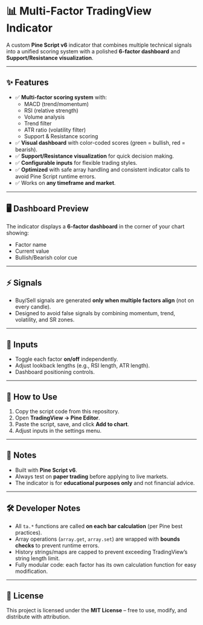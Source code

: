 # 📊 Multi-Factor TradingView Indicator

A custom **Pine Script v6** indicator that combines multiple technical signals into a unified scoring system with a polished **6-factor dashboard** and **Support/Resistance visualization**.

---

## ✨ Features
- ✅ **Multi-factor scoring system** with:
  - MACD (trend/momentum)
  - RSI (relative strength)
  - Volume analysis
  - Trend filter
  - ATR ratio (volatility filter)
  - Support & Resistance scoring
- ✅ **Visual dashboard** with color-coded scores (green = bullish, red = bearish).
- ✅ **Support/Resistance visualization** for quick decision making.
- ✅ **Configurable inputs** for flexible trading styles.
- ✅ **Optimized** with safe array handling and consistent indicator calls to avoid Pine Script runtime errors.
- ✅ Works on **any timeframe and market**.

---

## 🖥️ Dashboard Preview
The indicator displays a **6-factor dashboard** in the corner of your chart showing:
- Factor name
- Current value
- Bullish/Bearish color cue

---

## ⚡ Signals
- Buy/Sell signals are generated **only when multiple factors align** (not on every candle).
- Designed to avoid false signals by combining momentum, trend, volatility, and SR zones.

---

## 🔧 Inputs
- Toggle each factor **on/off** independently.
- Adjust lookback lengths (e.g., RSI length, ATR length).
- Dashboard positioning controls.

---

## 🚀 How to Use
1. Copy the script code from this repository.
2. Open **TradingView → Pine Editor**.
3. Paste the script, save, and click **Add to chart**.
4. Adjust inputs in the settings menu.

---

## 📌 Notes
- Built with **Pine Script v6**.
- Always test on **paper trading** before applying to live markets.
- The indicator is for **educational purposes only** and not financial advice.

---

## 🛠️ Developer Notes
- All `ta.*` functions are called **on each bar calculation** (per Pine best practices).
- Array operations (`array.get`, `array.set`) are wrapped with **bounds checks** to prevent runtime errors.
- History strings/maps are capped to prevent exceeding TradingView’s string length limit.
- Fully modular code: each factor has its own calculation function for easy modification.

---

## 📄 License
This project is licensed under the **MIT License** – free to use, modify, and distribute with attribution.
